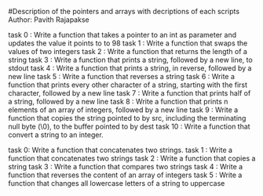 #Description of the pointers and arrays with decriptions of each scripts
Author:  Pavith Rajapakse

task 0 : Write a function that takes a pointer to an int as parameter and updates the value it points to to 98
task 1 : Write a function that swaps the values of two integers
task 2 : Write a function that returns the length of a string
task 3 : Write a function that prints a string, followed by a new line, to stdout
task 4 : Write a function that prints a string, in reverse, followed by a new line
task 5 : Write a function that reverses a string
task 6 : Write a function that prints every other character of a string, starting with the first character, followed by a new line
task 7 : Write a function that prints half of a string, followed by a new line
task 8 : Write a function that prints n elements of an array of integers, followed by a new line
task 9 : Write a function that copies the string pointed to by src, including the terminating null byte (\0), to the buffer pointed to by dest
task 10 : Write a function that convert a string to an integer.

task 0: Write a function that concatenates two strings.
task 1 : Write a function that concatenates two strings
task 2 : Write a function that copies a string
task 3 : Write a function that compares two strings
task 4 : Write a function that reverses the content of an array of integers
task 5 : Write a function that changes all lowercase letters of a string to uppercase














